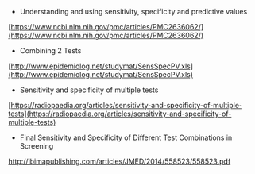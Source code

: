* Understanding and using sensitivity, specificity and predictive values

[https://www.ncbi.nlm.nih.gov/pmc/articles/PMC2636062/](https://www.ncbi.nlm.nih.gov/pmc/articles/PMC2636062/)

* Combining 2 Tests

[http://www.epidemiolog.net/studymat/SensSpecPV.xls](http://www.epidemiolog.net/studymat/SensSpecPV.xls)

* Sensitivity and specificity of multiple tests

[https://radiopaedia.org/articles/sensitivity-and-specificity-of-multiple-tests](https://radiopaedia.org/articles/sensitivity-and-specificity-of-multiple-tests)

* Final Sensitivity and Specificity of Different Test Combinations in Screening

http://ibimapublishing.com/articles/JMED/2014/558523/558523.pdf



